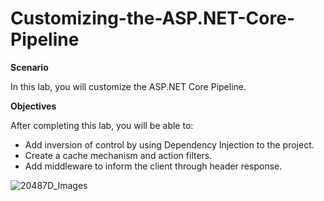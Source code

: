 # Customizing-the-ASP.NET-Core-Pipeline


**Scenario**

In this lab, you will customize the ASP.NET Core Pipeline.

**Objectives**

After completing this lab, you will be able to:

- Add inversion of control by using Dependency Injection to the project.
- Create a cache mechanism and action filters.
- Add middleware to inform the client through header response.

![20487D_Images](https://github.com/ialcaidef/Customizing-the-ASP.NET-Core-Pipeline/tree/master/Images/01.png)
